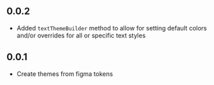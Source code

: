 ## 0.0.2

* Added `textThemeBuilder` method to allow for setting default colors and/or overrides for all or specific text styles

## 0.0.1

* Create themes from figma tokens
